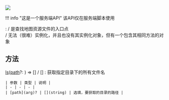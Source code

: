 <a href="https://github.com/qndm"><img src="https://img.shields.io/badge/%E8%B4%A1%E7%8C%AE%E8%80%85-qndm-blue"></img></a>

!!! info "这是一个服务端API"
    该API仅在服务端脚本使用

:   [](Box3ResourceSystem) / [](GameResourceSystem)是查找地图资源文件的入口点  
    [](Box3ResourceSystem) / [](GameResourceSystem)无法（很难）实例化，并且也没有其实例化对象，但有一个包含其相同方法的对象[](resources)

## 方法
[ls](method)([path](arg)?: [](string)) => [](Box3AssetListEntry)[] / [](GameAssetListEntry)[]
:   获取指定目录下的所有文件名

    | 参数 | 类型 | 说明 |
    | - | - | - |
    | [path](arg)? | [](string) | 选填，要获取的目录的路径 |

